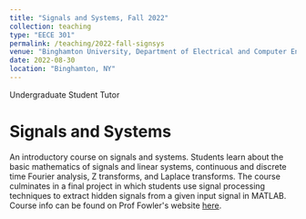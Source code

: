 ```yaml
---
title: "Signals and Systems, Fall 2022"
collection: teaching
type: "EECE 301"
permalink: /teaching/2022-fall-signsys
venue: "Binghamton University, Department of Electrical and Computer Engineering"
date: 2022-08-30
location: "Binghamton, NY"
---
```


Undergraduate Student Tutor

Signals and Systems
======
An introductory course on signals and systems. Students learn about the basic mathematics of signals and linear systems, continuous and discrete time Fourier analysis, Z transforms, and Laplace transforms. The course culminates in a final project in which students use signal processing techniques to extract hidden signals from a given input signal in MATLAB. Course info can be found on Prof Fowler's website [here](http://www.ws.binghamton.edu/fowler/Fowler%20Personal%20Page/EECE301%20-%20Flipped.htm).
